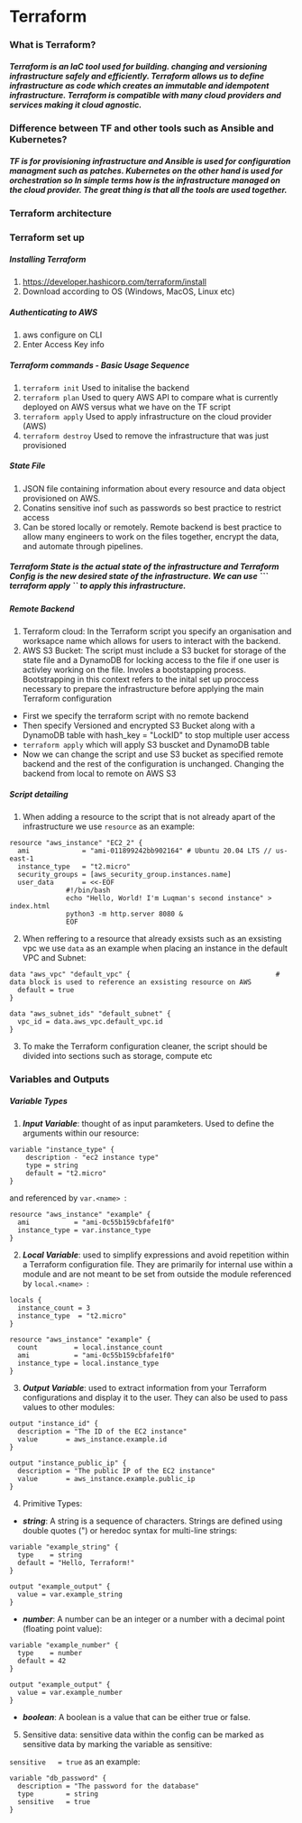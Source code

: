 # Terraform 

### What is Terraform?

##### Terraform is an IaC tool used for building. changing and versioning infrastructure safely and efficiently. Terraform allows us to define infrastructure as code which creates an immutable and idempotent infrastructure. Terraform is compatible with many cloud providers and services making it cloud agnostic.

### Difference between TF and other tools such as Ansible and Kubernetes?

##### TF is for provisioning infrastructure and Ansible is used for configuration managment such as patches. Kubernetes on the other hand is used for orchestration so In simple terms how is the infrastructure managed on the cloud provider. The great thing is that all the tools are used together.

### Terraform architecture

### Terraform set up 

##### Installing Terraform 
1. https://developer.hashicorp.com/terraform/install
2. Download according to OS (Windows, MacOS, Linux etc)
##### Authenticating to AWS
1. aws configure on CLI
2. Enter Access Key info

##### Terraform commands - Basic Usage Sequence
1. ``` terraform init ``` Used to initalise the backend
2. ``` terraform plan ``` Used to query AWS API to compare what is currently deployed on AWS versus what we have on the TF script
3. ``` terraform apply ``` Used to apply infrastructure on the cloud provider (AWS)
4. ``` terraform destroy ``` Used to remove the infrastructure that was just provisioned 

##### State File

1. JSON file containing information about every resource and data object provisioned on AWS.
2. Conatins sensitive inof such as passwords so best practice to restrict access
3. Can be stored locally or remotely. Remote backend is best practice to allow many engineers to work on the files together, encrypt the data, and automate through pipelines.

##### Terraform State is the actual state of the infrastructure and Terraform Config is the new desired state of the infrastructure. We can use ``` terraform apply `` to apply this infrastructure.

##### Remote Backend
1. Terraform cloud: In the Terraform script you specify an organisation and worksapce name which allows for users to interact with the backend.
2. AWS S3 Bucket: The script must include a S3 bucket for storage of the state file and a DynamoDB for locking access to the file if one user is activley working on the file. Involes a bootstapping process. Bootstrapping in this context refers to the inital set up proccess necessary to prepare the infrastructure before applying the main Terraform configuration
- First we specify the terraform script with no remote backend
- Then specify Versioned and encrypted S3 Bucket along with a DynamoDB table with hash_key = "LockID" to stop multiple user access
- ``` terraform apply ``` which will apply S3 buscket and DynamoDB table
- Now we can change the script and use S3 bucket as specified remote backend and the rest of the configuration is unchanged. Changing the backend from local to remote on AWS S3

##### Script detailing
1. When adding a resource to the script that is not already apart of the infrastructure we use ``` resource ``` as an example: 

```
resource "aws_instance" "EC2_2" {
  ami             = "ami-011899242bb902164" # Ubuntu 20.04 LTS // us-east-1
  instance_type   = "t2.micro"
  security_groups = [aws_security_group.instances.name]
  user_data       = <<-EOF
              #!/bin/bash
              echo "Hello, World! I'm Luqman's second instance" > index.html
              python3 -m http.server 8080 &
              EOF
```
2. When reffering to a resource that already exsists such as an exsisting vpc we use ``` data ``` as an example when placing an instance in the default VPC and Subnet: 

```
data "aws_vpc" "default_vpc" {                                    # data block is used to reference an exsisting resource on AWS 
  default = true
}

data "aws_subnet_ids" "default_subnet" {
  vpc_id = data.aws_vpc.default_vpc.id
}
```
3. To make the Terraform configuration cleaner, the script should be divided into sections such as storage, compute etc

### Variables and Outputs

##### Variable Types

1. __*Input Variable*__: thought of as input paramketers. Used to define the arguments within our resource:

```
variable "instance_type" {
    description - "ec2 instance type"
    type = string
    default = "t2.micro"
}
```
and referenced by ```var.<name> ```:

```
resource "aws_instance" "example" {
  ami           = "ami-0c55b159cbfafe1f0"
  instance_type = var.instance_type
}
```

2. __*Local Variable*__:  used to simplify expressions and avoid repetition within a Terraform configuration file. They are primarily for internal use within a module and are not meant to be set from outside the module referenced by ```local.<name> ```:

```
locals {
  instance_count = 3
  instance_type  = "t2.micro"
}

resource "aws_instance" "example" {
  count         = local.instance_count
  ami           = "ami-0c55b159cbfafe1f0"
  instance_type = local.instance_type
}

```

3. __*Output Variable*__: used to extract information from your Terraform configurations and display it to the user. They can also be used to pass values to other modules:

```
output "instance_id" {
  description = "The ID of the EC2 instance"
  value       = aws_instance.example.id
}

output "instance_public_ip" {
  description = "The public IP of the EC2 instance"
  value       = aws_instance.example.public_ip
}

```
4. Primitive Types:  

- __*string*__: A string is a sequence of characters. Strings are defined using double quotes (") or heredoc syntax for multi-line strings:

```
variable "example_string" {
  type    = string
  default = "Hello, Terraform!"
}

output "example_output" {
  value = var.example_string
}

```
- __*number*__: A number can be an integer or a number with a decimal point (floating point value):

```
variable "example_number" {
  type    = number
  default = 42
}

output "example_output" {
  value = var.example_number
}

```

- __*boolean*__: A boolean is a value that can be either true or false.

5. Sensitive data: sensitive data within the config can be marked as sensitive data by marking the variable as sensitive:

``` sensitive   = true ``` as an example:

```
variable "db_password" {
  description = "The password for the database"
  type        = string
  sensitive   = true
}

```

